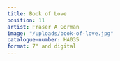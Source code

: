 ```yaml
---
title: Book of Love
position: 11
artist: Fraser A Gorman
image: "/uploads/book-of-love.jpg"
catalogue-number: HA035
format: 7" and digital
---
```


